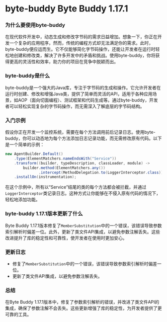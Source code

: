 # byte-buddy Byte Buddy 1.17.1
### 为什么要使用byte-buddy

在现代软件开发中，动态生成和修改字节码的需求日益增加。想象一下，你正在开发一个复杂的应用程序，然而，传统的编程方式却无法满足你的需求。此时，byte-buddy便应运而生。它不仅能够简化字节码操作，还能让开发者在运行时轻松地创建和修改类，解决了许多开发中的矛盾和挑战。使用byte-buddy，你将获得更高的灵活性和效率，助力你的项目在竞争中脱颖而出。

### byte-buddy是什么

byte-buddy是一个强大的Java库，专注于字节码的生成和操作。它允许开发者在运行时创建、修改和增强Java类，提供了简单而灵活的API，适用于各种应用场景，如AOP（面向切面编程）、测试框架和代码生成等。通过byte-buddy，开发者可以轻松实现复杂的字节码操作，而无需深入了解底层的字节码结构。

### 入门示例

假设你正在开发一个监控系统，需要在每个方法调用前后记录日志。使用byte-buddy，你可以动态地为每个方法添加日志记录功能，而无需修改原有代码。以下是一个简单的示例：

```java
new AgentBuilder.Default()
    .type(ElementMatchers.nameEndsWith("Service"))
    .transform((builder, typeDescription, classLoader, module) ->
        builder.method(ElementMatchers.any())
               .intercept(MethodDelegation.to(LoggerInterceptor.class)))
    .installOn(instrumentation);
```

在这个示例中，所有以“Service”结尾的类的每个方法都会被拦截，并通过`LoggerInterceptor`类记录日志。这种方式让你能够在不侵入原有代码的情况下，轻松地添加功能。

### byte-buddy 1.17.1版本更新了什么

Byte Buddy 1.17.1版本修复了`MemberSubstitution`中的一个错误，该错误导致参数索引解析时偏差一位。此外，更新了类文件API集成，以避免参数注解丢失。这些改进提升了库的稳定性和可靠性，使开发者在使用时更加安心。

### 更新日志

- 修复了`MemberSubstitution`中的一个错误，该错误导致参数索引解析时偏差一位。
- 更新了类文件API集成，以避免参数注解丢失。

### 总结

在Byte Buddy 1.17.1版本中，修复了参数索引解析的错误，并改进了类文件API的集成，确保了参数注解不会丢失。这些更新增强了库的稳定性，为开发者提供了更可靠的工具。